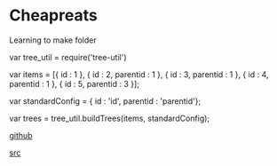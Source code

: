 # Cheapreats
Learning to make folder

var tree_util = require('tree-util')

var items = [{ id : 1 }, { id : 2, parentid : 1 }, { id : 3, parentid : 1 },
             { id : 4, parentid : 1 }, { id : 5, parentid : 3 }];
             
var standardConfig =  { id : 'id', parentid : 'parentid'};

var trees = tree_util.buildTrees(items, standardConfig);

[github](./github)

[src](./src)
